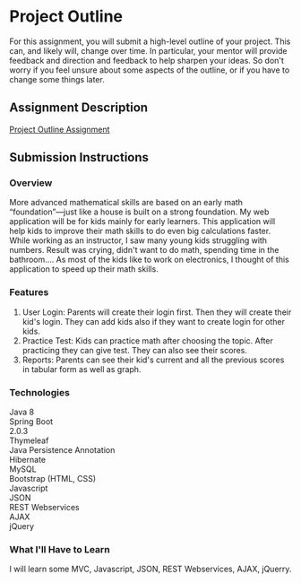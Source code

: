 # Project Outline
For this assignment, you will submit a high-level outline of your project. This can, and likely will, change over time. In particular, your mentor will provide feedback and direction and feedback to help sharpen your ideas. So don't worry if you feel unsure about some aspects of the outline, or if you have to change some things later.

## Assignment Description
[Project Outline Assignment](https://education.launchcode.org/liftoff/assignments/project-outline/)

## Submission Instructions

### Overview
More advanced mathematical skills are based on an early math “foundation”—just like a house is built on a strong foundation. 
My web application will be for kids mainly for early learners. This application will help kids to improve their math skills to do even big calculations faster.
While working as an instructor, I saw many young kids struggling with numbers. Result was crying, didn't want to do math, spending time in the bathroom....  As most of the kids like to work on electronics, I thought of this application to speed up their math skills. 

### Features

1. User Login: Parents will create their login first. Then they will create their kid's login. They can add kids also if they want to create login for other kids. 
2. Practice Test: Kids can practice math after choosing the topic. After practicing they can give test. They can also see their scores.
3. Reports: Parents can see their kid's current and all the previous scores in tabular form as well as graph.

### Technologies
Java 8 
<br>Spring Boot<br> 2.0.3
<br>Thymeleaf
<br>Java Persistence Annotation
<br>Hibernate 
<br>MySQL 
<br>Bootstrap (HTML, CSS)
<br>Javascript 
<br>JSON
<br>REST Webservices
<br>AJAX
<br>jQuery


### What I'll Have to Learn

I will learn some MVC, Javascript, JSON, REST Webservices, AJAX, jQuerry.
